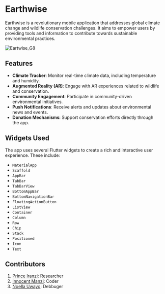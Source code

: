 # Earthwise
Earthwise is a revolutionary mobile application that addresses global climate change and wildlife conservation challenges. It aims to empower users by providing tools and information to contribute towards sustainable environmental practices.

![Eartwise_G8](https://github.com/n-uwayo/Earthwise/assets/116654088/94f61be1-d099-45b3-adf0-4c6395b14f36)


## Features

- **Climate Tracker**: Monitor real-time climate data, including temperature and humidity.
- **Augmented Reality (AR)**: Engage with AR experiences related to wildlife and conservation.
- **Community Engagement**: Participate in community-driven environmental initiatives.
- **Push Notifications**: Receive alerts and updates about environmental news and events.
- **Donation Mechanisms**: Support conservation efforts directly through the app.

## Widgets Used

The app uses several Flutter widgets to create a rich and interactive user experience. These include:

- `MaterialApp`
- `Scaffold`
- `AppBar`
- `TabBar`
- `TabBarView`
- `BottomAppBar`
- `BottomNavigationBar`
- `FloatingActionButton`
- `ListView`
- `Container`
- `Column`
- `Row`
- `Chip`
- `Stack`
- `Positioned`
- `Icon`
- `Text`

## Contributors
1. [Prince Iranzi](https://github.com/iranziprince01): Researcher
2. [Innocent Manzi](https://github.com/innocentmanzi): Coder
3. [Noella Uwayo](https://github.com/n-uwayo/): Debbuger
